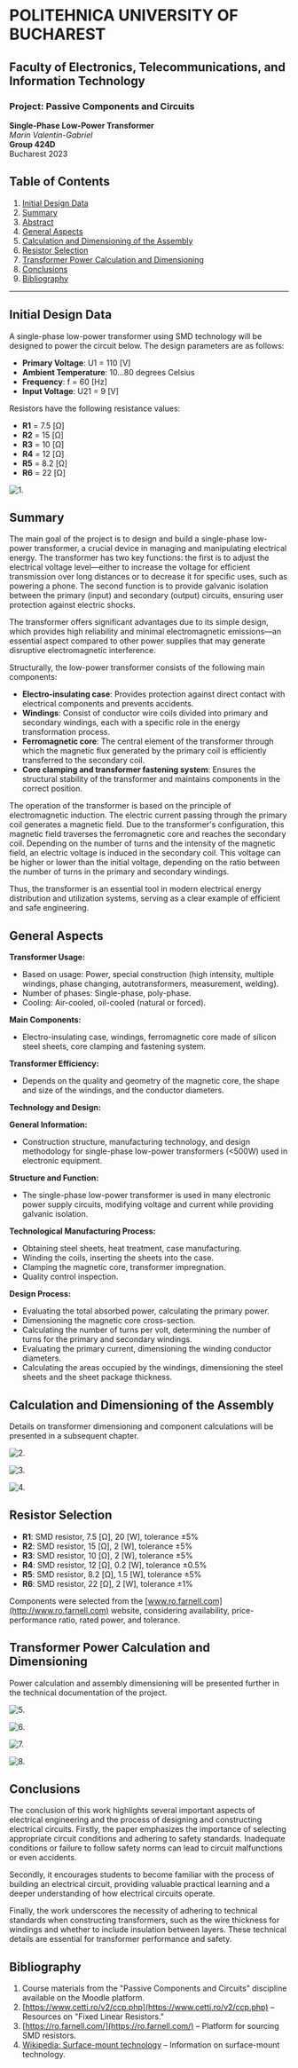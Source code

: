 # POLITEHNICA UNIVERSITY OF BUCHAREST
## Faculty of Electronics, Telecommunications, and Information Technology
### Project: Passive Components and Circuits
**Single-Phase Low-Power Transformer**  
*Marin Valentin-Gabriel*  
**Group 424D**  
Bucharest 2023

## Table of Contents

1. [Initial Design Data](#initial-design-data)  
2. [Summary](#summary)  
3. [Abstract](#abstract)  
4. [General Aspects](#general-aspects)  
5. [Calculation and Dimensioning of the Assembly](#calculation-and-dimensioning-of-the-assembly)  
6. [Resistor Selection](#resistor-selection)  
7. [Transformer Power Calculation and Dimensioning](#transformer-power-calculation-and-dimensioning)  
8. [Conclusions](#conclusions)  
9. [Bibliography](#bibliography)

---

## Initial Design Data

A single-phase low-power transformer using SMD technology will be designed to power the circuit below. The design parameters are as follows:

- **Primary Voltage**: U1 = 110 [V]
- **Ambient Temperature**: 10...80 degrees Celsius
- **Frequency**: f = 60 [Hz]
- **Input Voltage**: U21 = 9 [V]

Resistors have the following resistance values:
- **R1** = 7.5 [Ω]
- **R2** = 15 [Ω]
- **R3** = 10 [Ω]
- **R4** = 12 [Ω]
- **R5** = 8.2 [Ω]
- **R6** = 22 [Ω]

![1.](img/p1.jpg?raw=true "Title")

## Summary

The main goal of the project is to design and build a single-phase low-power transformer, a crucial device in managing and manipulating electrical energy. The transformer has two key functions: the first is to adjust the electrical voltage level—either to increase the voltage for efficient transmission over long distances or to decrease it for specific uses, such as powering a phone. The second function is to provide galvanic isolation between the primary (input) and secondary (output) circuits, ensuring user protection against electric shocks.

The transformer offers significant advantages due to its simple design, which provides high reliability and minimal electromagnetic emissions—an essential aspect compared to other power supplies that may generate disruptive electromagnetic interference.

Structurally, the low-power transformer consists of the following main components:

- **Electro-insulating case**: Provides protection against direct contact with electrical components and prevents accidents.
- **Windings**: Consist of conductor wire coils divided into primary and secondary windings, each with a specific role in the energy transformation process.
- **Ferromagnetic core**: The central element of the transformer through which the magnetic flux generated by the primary coil is efficiently transferred to the secondary coil.
- **Core clamping and transformer fastening system**: Ensures the structural stability of the transformer and maintains components in the correct position.

The operation of the transformer is based on the principle of electromagnetic induction. The electric current passing through the primary coil generates a magnetic field. Due to the transformer's configuration, this magnetic field traverses the ferromagnetic core and reaches the secondary coil. Depending on the number of turns and the intensity of the magnetic field, an electric voltage is induced in the secondary coil. This voltage can be higher or lower than the initial voltage, depending on the ratio between the number of turns in the primary and secondary windings.

Thus, the transformer is an essential tool in modern electrical energy distribution and utilization systems, serving as a clear example of efficient and safe engineering.

## General Aspects

**Transformer Usage:**
- Based on usage: Power, special construction (high intensity, multiple windings, phase changing, autotransformers, measurement, welding).
- Number of phases: Single-phase, poly-phase.
- Cooling: Air-cooled, oil-cooled (natural or forced).

**Main Components:**
- Electro-insulating case, windings, ferromagnetic core made of silicon steel sheets, core clamping and fastening system.

**Transformer Efficiency:**
- Depends on the quality and geometry of the magnetic core, the shape and size of the windings, and the conductor diameters.

**Technology and Design:**

**General Information:**
- Construction structure, manufacturing technology, and design methodology for single-phase low-power transformers (<500W) used in electronic equipment.

**Structure and Function:**
- The single-phase low-power transformer is used in many electronic power supply circuits, modifying voltage and current while providing galvanic isolation.

**Technological Manufacturing Process:**
- Obtaining steel sheets, heat treatment, case manufacturing.
- Winding the coils, inserting the sheets into the case.
- Clamping the magnetic core, transformer impregnation.
- Quality control inspection.

**Design Process:**
- Evaluating the total absorbed power, calculating the primary power.
- Dimensioning the magnetic core cross-section.
- Calculating the number of turns per volt, determining the number of turns for the primary and secondary windings.
- Evaluating the primary current, dimensioning the winding conductor diameters.
- Calculating the areas occupied by the windings, dimensioning the steel sheets and the sheet package thickness.

## Calculation and Dimensioning of the Assembly

Details on transformer dimensioning and component calculations will be presented in a subsequent chapter.

![2.](img/p2.jpg?raw=true "Title")

![3.](img/p3.jpg?raw=true "Title")

![4.](img/p4.jpg?raw=true "Title")

## Resistor Selection

- **R1**: SMD resistor, 7.5 [Ω], 20 [W], tolerance ±5%
- **R2**: SMD resistor, 15 [Ω], 2 [W], tolerance ±5%
- **R3**: SMD resistor, 10 [Ω], 2 [W], tolerance ±5%
- **R4**: SMD resistor, 12 [Ω], 0.2 [W], tolerance ±0.5%
- **R5**: SMD resistor, 8.2 [Ω], 1.5 [W], tolerance ±5%
- **R6**: SMD resistor, 22 [Ω], 2 [W], tolerance ±1%

Components were selected from the [www.ro.farnell.com](http://www.ro.farnell.com) website, considering availability, price-performance ratio, rated power, and tolerance.

## Transformer Power Calculation and Dimensioning

Power calculation and assembly dimensioning will be presented further in the technical documentation of the project.

![5.](img/p.jpg?raw=true "Title")

![6.](img/p6.jpg?raw=true "Title")

![7.](img/p7.jpg?raw=true "Title")

![8.](img/p8.jpg?raw=true "Title")

## Conclusions

The conclusion of this work highlights several important aspects of electrical engineering and the process of designing and constructing electrical circuits. Firstly, the paper emphasizes the importance of selecting appropriate circuit conditions and adhering to safety standards. Inadequate conditions or failure to follow safety norms can lead to circuit malfunctions or even accidents.

Secondly, it encourages students to become familiar with the process of building an electrical circuit, providing valuable practical learning and a deeper understanding of how electrical circuits operate.

Finally, the work underscores the necessity of adhering to technical standards when constructing transformers, such as the wire thickness for windings and whether to include insulation between layers. These technical details are essential for transformer performance and safety.

## Bibliography

1. Course materials from the "Passive Components and Circuits" discipline available on the Moodle platform.
2. [https://www.cetti.ro/v2/ccp.php](https://www.cetti.ro/v2/ccp.php) – Resources on "Fixed Linear Resistors."
3. [https://ro.farnell.com/](https://ro.farnell.com/) – Platform for sourcing SMD resistors.
4. [Wikipedia: Surface-mount technology](https://en.wikipedia.org/wiki/Surface-mount_technology) – Information on surface-mount technology.
